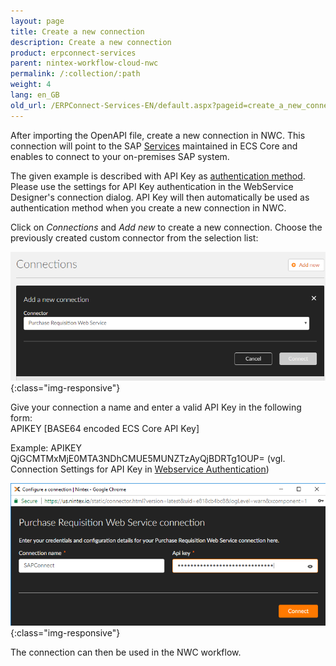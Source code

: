 ```yaml
---
layout: page
title: Create a new connection
description: Create a new connection
product: erpconnect-services
parent: nintex-workflow-cloud-nwc
permalink: /:collection/:path
weight: 4
lang: en_GB
old_url: /ERPConnect-Services-EN/default.aspx?pageid=create_a_new_connection
---
```


After importing the OpenAPI file, create a new connection in NWC. This connection will point to the SAP [Services](../../ecs-core/administration/services) maintained in ECS Core and enables to connect to your on-premises SAP system. 

The given example is described with API Key as [authentication method](../../ecs-core/webservice-designer/web-service-authentication). Please use the settings for API Key authentication in the WebService Designer's connection dialog. API Key will then automatically be used as authentication method when you create a new connection in NWC. 

Click on *Connections* and *Add new* to create a new connection. Choose the previously created custom connector from the selection list:

![ecscore-nwc_8](/img/content/ecscore-nwc_8.png){:class="img-responsive"}

Give your connection a name and enter a valid API Key in the following form:<br>
APIKEY [BASE64 encoded ECS Core API Key]

Example: APIKEY QjGCMTMxMjE0MTA3NDhCMUE5MUNZTzAyQjBDRTg1OUP= (vgl. Connection Settings for API Key in [Webservice Authentication](../../ecs-core/webservice-designer/web-service-authentication))

![ecscore-nwc_9](/img/content/ecscore-nwc_9.png){:class="img-responsive"}

The connection can then be used in the NWC workflow. 
